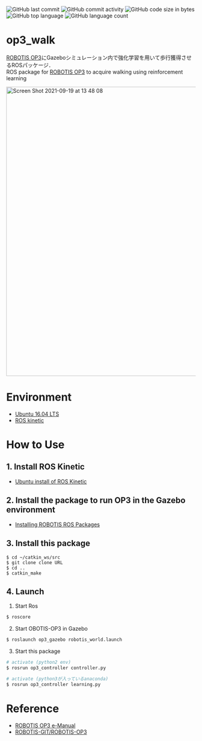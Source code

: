 ![GitHub last commit](https://img.shields.io/github/last-commit/yuhi-sa/op3_walk)
![GitHub commit activity](https://img.shields.io/github/commit-activity/m/yuhi-sa/op3_walk)
![GitHub code size in bytes](https://img.shields.io/github/languages/code-size/yuhi-sa/op3_walk)
![GitHub top language](https://img.shields.io/github/languages/top/yuhi-sa/op3_walk)
![GitHub language count](https://img.shields.io/github/languages/count/yuhi-sa/op3_walk)
# op3_walk
[ROBOTIS OP3](https://emanual.robotis.com/docs/en/platform/op3/simulation/)にGazeboシミュレーション内で強化学習を用いて歩行獲得させるROSパッケージ．  
ROS package for [ROBOTIS OP3](https://emanual.robotis.com/docs/en/platform/op3/simulation/) to acquire walking using reinforcement learning  

<img width="767" alt="Screen Shot 2021-09-19 at 13 48 08" src="https://user-images.githubusercontent.com/62089243/133915805-6b610b84-f68f-4902-aacd-979466303707.png">

# Environment
- [Ubuntu 16.04 LTS](https://wiki.ubuntu.com/XenialXerus/ReleaseNotes/Ja#Ubuntu_16.04.2BMG4wwDCmMPMw7TD8MMk-)
- [ROS kinetic](http://wiki.ros.org/ja/kinetic/Installation/Ubuntu)

# How to Use
## 1. Install ROS Kinetic
- [Ubuntu install of ROS Kinetic](http://wiki.ros.org/kinetic/Installation/Ubuntu)

## 2. Install the package to run OP3 in the Gazebo environment
- [Installing ROBOTIS ROS Packages](https://emanual.robotis.com/docs/en/platform/op3/recovery/#installing-robotis-ros-packages)

## 3. Install this package
```
$ cd ~/catkin_ws/src
$ git clone clone URL
$ cd ..
$ catkin_make
```

## 4. Launch
1. Start Ros
```bash
$ roscore
```
2. Start OBOTIS-OP3 in Gazebo
```bash
$ roslaunch op3_gazebo robotis_world.launch
```
3. Start this package
```bash
# activate (python2 env)
$ rosrun op3_controller controller.py

# activate (python3が入っているanaconda)
$ rosrun op3_controller learning.py
```

# Reference
- [ROBOTIS OP3 e-Manual](https://emanual.robotis.com/docs/en/platform/op3/simulation/)
- [ROBOTIS-GIT/ROBOTIS-OP3](https://github.com/ROBOTIS-GIT/ROBOTIS-OP3)
